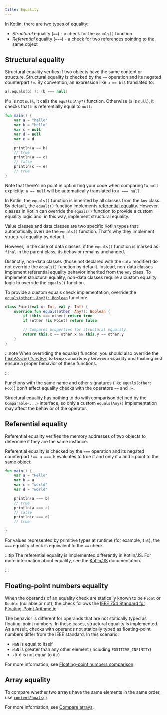 ```yaml
---
title: Equality
---
```



In Kotlin, there are two types of equality:

* _Structural_ equality (`==`) - a check for the `equals()` function
* _Referential_ equality (`===`) - a check for two references pointing to the same object

## Structural equality

Structural equality verifies if two objects have the same content or structure. Structural equality is checked by the `==` 
operation and its negated counterpart `!=`.
By convention, an expression like `a == b` is translated to:

```kotlin
a?.equals(b) ?: (b === null)
```

If `a` is not `null`, it calls the `equals(Any?)` function. Otherwise (`a` is `null`), it checks that `b`
is referentially equal to `null`:

```kotlin
fun main() {
    var a = "hello"
    var b = "hello"
    var c = null
    var d = null
    var e = d

    println(a == b)
    // true
    println(a == c)
    // false
    println(c == e)
    // true
}
```


Note that there's no point in optimizing your code when comparing to `null` explicitly:
`a == null` will be automatically translated to `a === null`.

In Kotlin, the `equals()` function is inherited by all classes from the `Any` class. By default, the `equals()` function 
implements [referential equality](#referential-equality). However, classes in Kotlin can override the `equals()` 
function to provide a custom equality logic and, in this way, implement structural equality.

Value classes and data classes are two specific Kotlin types that automatically override the `equals()` function. 
That's why they implement structural equality by default.

However, in the case of data classes, if the `equals()` function is marked as `final` in the parent class, its behavior remains unchanged.

Distinctly, non-data classes (those not declared with the `data` modifier) do not override the 
`equals()` function by default. Instead, non-data classes implement referential equality behavior inherited from the `Any` class.
To implement structural equality, non-data classes require a custom equality logic to override the `equals()` function.

To provide a custom equals check implementation, override the
[`equals(other: Any?): Boolean`](https://kotlinlang.org/api/latest/jvm/stdlib/kotlin/-any/equals.html) function:

```kotlin
class Point(val x: Int, val y: Int) {
    override fun equals(other: Any?): Boolean {
        if (this === other) return true
        if (other !is Point) return false

        // Compares properties for structural equality
        return this.x == other.x && this.y == other.y
    }
}
``` 
:::note
When overriding the equals() function, you should also override the [hashCode() function](https://kotlinlang.org/api/latest/jvm/stdlib/kotlin/-any/hash-code.html) 
to keep consistency between equality and hashing and ensure a proper behavior of these functions.

:::

Functions with the same name and other signatures (like `equals(other: Foo)`) don't affect equality checks with
the operators `==` and `!=`.

Structural equality has nothing to do with comparison defined by the `Comparable<...>` interface, so only a custom 
`equals(Any?)` implementation may affect the behavior of the operator. 

## Referential equality

Referential equality verifies the memory addresses of two objects to determine if they are the same instance.

Referential equality is checked by the `===` operation and its negated counterpart `!==`. `a === b` evaluates to
true if and only if `a` and `b` point to the same object: 

```kotlin
fun main() {
    var a = "Hello"
    var b = a
    var c = "world"
    var d = "world"

    println(a === b)
    // true
    println(a === c)
    // false
    println(c === d)
    // true

}
```


For values represented by primitive types at runtime
(for example, `Int`), the `===` equality check is equivalent to the `==` check.

:::tip
The referential equality is implemented differently in Kotlin/JS. For more information about equality, see the [Kotlin/JS](js-interop.md#equality) documentation.

:::

## Floating-point numbers equality

When the operands of an equality check are statically known to be `Float` or `Double` (nullable or not), the check follows the 
[IEEE 754 Standard for Floating-Point Arithmetic](https://en.wikipedia.org/wiki/IEEE_754).

The behavior is different for operands that are not statically typed as floating-point numbers. In these cases,
structural equality is implemented. As a result, checks with operands not statically typed as floating-point numbers differ from the 
IEEE standard. In this scenario:

* `NaN` is equal to itself
* `NaN` is greater than any other element (including `POSITIVE_INFINITY`) 
* `-0.0` is not equal to `0.0`

For more information, see [Floating-point numbers comparison](numbers.md#floating-point-numbers-comparison).

## Array equality

To compare whether two arrays have the same elements in the same order, use [`contentEquals()`](https://kotlinlang.org/api/latest/jvm/stdlib/kotlin.collections/content-equals.html).

For more information, see [Compare arrays](arrays.md#compare-arrays).
